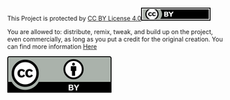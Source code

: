 This Project is protected by [CC BY License 4.0](https://creativecommons.org/licenses/by/4.0/)[![CC-BY](Images/by_small.svg)](https://creativecommons.org/licenses/by/4.0/)

You are allowed to:
distribute, remix, tweak, and build up on the project, even commercially, as long as you put a credit for the original creation.
You can find more information [Here](https://en.wikipedia.org/wiki/Creative_Commons_license#Types_of_licenses)

[![CC-BY](Images/by_big.svg)](https://creativecommons.org/licenses/by/4.0/)
